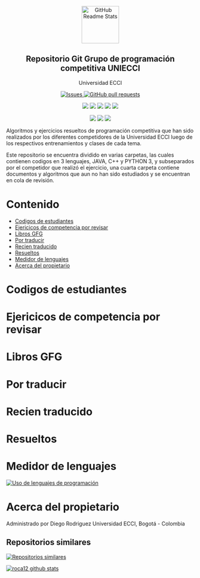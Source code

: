


<p align="center">
 <img width="100px" src="https://res.cloudinary.com/anuraghazra/image/upload/v1594908242/logo_ccswme.svg" align="center" alt="GitHub Readme Stats" />
 <h2 align="center">Repositorio Git Grupo de programación competitiva UNIECCI</h2>
 <p align="center">Universidad ECCI</p>
</p>
  <p align="center">
    <a href="https://github.com/roca12/gpccodes/issues">
      <img alt="Issues" src="https://img.shields.io/github/issues/roca12/gpccodes?color=0088ff" />
    </a>
    <a href="https://github.com/roca12/gpccodes/pulls">
      <img alt="GitHub pull requests" src="https://img.shields.io/github/issues-pr/roca12/gpccodes?color=0088ff" />
    </a>
    <br />
  </p>
   <p align="center">
      <img  src="https://img.shields.io/github/languages/count/roca12/gpccodes?label=Lenguajes" />
      <img  src="https://img.shields.io/github/repo-size/roca12/gpccodes" />
      <img  src="https://img.shields.io/github/commit-activity/w/roca12/gpccodes" />
      <img  src="https://img.shields.io/github/languages/count/roca12/gpccodes?label=Lenguajes" />
      <img  src="https://img.shields.io/github/contributors/roca12/gpccodes" />
    <br />
  </p>
  <p align="center">
      <img  src="https://img.shields.io/badge/Python-3.X-informational?style=flat&logo=python&logoColor=white&color=2bbc8a" />
      <img  src="https://img.shields.io/badge/C++-14-informational?style=flat&logo=c&logoColor=white&color=2bbc8a" />
      <img  src="https://img.shields.io/badge/Java-1.8-informational?style=flat&logo=java&logoColor=white&color=2bbc8a" />
    <br />
  </p>
</p>

Algoritmos y ejercicios resueltos de programación competitiva que han sido realizados por los diferentes competidores de la Universidad ECCI luego de los respectivos entrenamientos y clases de cada tema.

Este repositorio se encuentra dividido en varias carpetas, las cuales contienen codigos en 3 lenguajes, JAVA, C++ y PYTHON 3, y subseparados por el competidor que realizó el ejercicio, una cuarta carpeta contiene documentos y algoritmos que aun no han sido estudiados y se encuentran en cola de revisión.
# Contenido
- [Codigos de estudiantes](#codigos-de-estudiantes)
- [Ejericicos de competencia por revisar](#ejericicos-de-competencia-por-revisar)
- [Libros GFG](#libros-gfg)
- [Por traducir](#por-traducir)
- [Recien traducido](#recien-traducido)
- [Resueltos](#resueltos)
- [Medidor de lenguajes](#medidor-de-lenguajes)
- [Acerca del propietario](#acerca-del-propietario)

# Codigos de estudiantes

# Ejericicos de competencia por revisar

# Libros GFG

# Por traducir

# Recien traducido

# Resueltos

# Medidor de lenguajes
[![Uso de lenguajes de programación](https://github-readme-stats.vercel.app/api/top-langs/?username=roca12)](https://github.com/roca12/gpccodes)

# Acerca del propietario
Administrado por Diego Rodriguez
Universidad ECCI, Bogotá - Colombia
## Repositorios similares
[![Repositorios similares](https://github-readme-stats.vercel.app/api/pin/?username=roca12&repo=gpccodes)](https://github.com/roca12/gpccodes)

[![roca12 github stats](https://github-readme-stats.vercel.app/api?username=roca12&show_icons=true&theme=dark)](https://github.com/roca12/ggpccodes)


